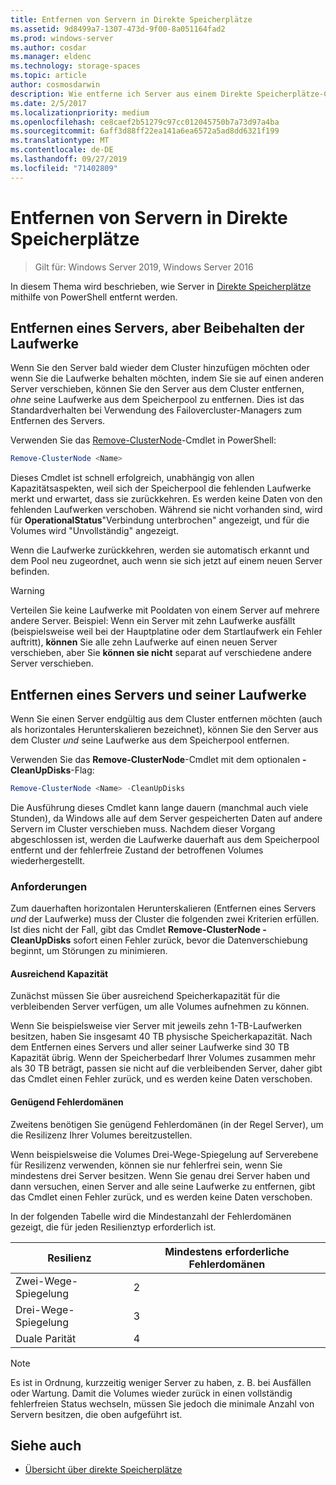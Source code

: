 ```yaml
---
title: Entfernen von Servern in Direkte Speicherplätze
ms.assetid: 9d8499a7-1307-473d-9f00-8a051164fad2
ms.prod: windows-server
ms.author: cosdar
ms.manager: eldenc
ms.technology: storage-spaces
ms.topic: article
author: cosmosdarwin
description: Wie entferne ich Server aus einem Direkte Speicherplätze-Cluster in Windows Server.
ms.date: 2/5/2017
ms.localizationpriority: medium
ms.openlocfilehash: ce8caef2b51279c97cc012045750b7a73d97a4ba
ms.sourcegitcommit: 6aff3d88ff22ea141a6ea6572a5ad8dd6321f199
ms.translationtype: MT
ms.contentlocale: de-DE
ms.lasthandoff: 09/27/2019
ms.locfileid: "71402809"
---
```

# <a name="removing-servers-in-storage-spaces-direct"></a>Entfernen von Servern in Direkte Speicherplätze

>Gilt für: Windows Server 2019, Windows Server 2016

In diesem Thema wird beschrieben, wie Server in [Direkte Speicherplätze](storage-spaces-direct-overview.md) mithilfe von PowerShell entfernt werden.

## <a name="remove-a-server-but-leave-its-drives"></a>Entfernen eines Servers, aber Beibehalten der Laufwerke

Wenn Sie den Server bald wieder dem Cluster hinzufügen möchten oder wenn Sie die Laufwerke behalten möchten, indem Sie sie auf einen anderen Server verschieben, können Sie den Server aus dem Cluster entfernen, *ohne* seine Laufwerke aus dem Speicherpool zu entfernen. Dies ist das Standardverhalten bei Verwendung des Failovercluster-Managers zum Entfernen des Servers.

Verwenden Sie das [Remove-ClusterNode](https://technet.microsoft.com/library/hh847251.aspx)-Cmdlet in PowerShell:

```PowerShell
Remove-ClusterNode <Name>
```

Dieses Cmdlet ist schnell erfolgreich, unabhängig von allen Kapazitätsaspekten, weil sich der Speicherpool die fehlenden Laufwerke merkt und erwartet, dass sie zurückkehren. Es werden keine Daten von den fehlenden Laufwerken verschoben. Während sie nicht vorhanden sind, wird für **OperationalStatus**"Verbindung unterbrochen" angezeigt, und für die Volumes wird "Unvollständig" angezeigt.

Wenn die Laufwerke zurückkehren, werden sie automatisch erkannt und dem Pool neu zugeordnet, auch wenn sie sich jetzt auf einem neuen Server befinden.

   >[!WARNING]
   > Verteilen Sie keine Laufwerke mit Pooldaten von einem Server auf mehrere andere Server. Beispiel: Wenn ein Server mit zehn Laufwerke ausfällt (beispielsweise weil bei der Hauptplatine oder dem Startlaufwerk ein Fehler auftritt), **können** Sie alle zehn Laufwerke auf einen neuen Server verschieben, aber Sie **können sie nicht** separat auf verschiedene andere Server verschieben.

## <a name="remove-a-server-and-its-drives"></a>Entfernen eines Servers und seiner Laufwerke

Wenn Sie einen Server endgültig aus dem Cluster entfernen möchten (auch als horizontales Herunterskalieren bezeichnet), können Sie den Server aus dem Cluster *und* seine Laufwerke aus dem Speicherpool entfernen.

Verwenden Sie das **Remove-ClusterNode**-Cmdlet mit dem optionalen **-CleanUpDisks**-Flag:

```PowerShell
Remove-ClusterNode <Name> -CleanUpDisks
```

Die Ausführung dieses Cmdlet kann lange dauern (manchmal auch viele Stunden), da Windows alle auf dem Server gespeicherten Daten auf andere Servern im Cluster verschieben muss. Nachdem dieser Vorgang abgeschlossen ist, werden die Laufwerke dauerhaft aus dem Speicherpool entfernt und der fehlerfreie Zustand der betroffenen Volumes wiederhergestellt.

### <a name="requirements"></a>Anforderungen

Zum dauerhaften horizontalen Herunterskalieren (Entfernen eines Servers *und* der Laufwerke) muss der Cluster die folgenden zwei Kriterien erfüllen. Ist dies nicht der Fall, gibt das Cmdlet **Remove-ClusterNode -CleanUpDisks** sofort einen Fehler zurück, bevor die Datenverschiebung beginnt, um Störungen zu minimieren.

#### <a name="enough-capacity"></a>Ausreichend Kapazität

Zunächst müssen Sie über ausreichend Speicherkapazität für die verbleibenden Server verfügen, um alle Volumes aufnehmen zu können.

Wenn Sie beispielsweise vier Server mit jeweils zehn 1-TB-Laufwerken besitzen, haben Sie insgesamt 40 TB physische Speicherkapazität. Nach dem Entfernen eines Servers und aller seiner Laufwerke sind 30 TB Kapazität übrig. Wenn der Speicherbedarf Ihrer Volumes zusammen mehr als 30 TB beträgt, passen sie nicht auf die verbleibenden Server, daher gibt das Cmdlet einen Fehler zurück, und es werden keine Daten verschoben.

#### <a name="enough-fault-domains"></a>Genügend Fehlerdomänen

Zweitens benötigen Sie genügend Fehlerdomänen (in der Regel Server), um die Resilizenz Ihrer Volumes bereitzustellen.

Wenn beispielsweise die Volumes Drei-Wege-Spiegelung auf Serverebene für Resilizenz verwenden, können sie nur fehlerfrei sein, wenn Sie mindestens drei Server besitzen. Wenn Sie genau drei Server haben und dann versuchen, einen Server and alle seine Laufwerke zu entfernen, gibt das Cmdlet einen Fehler zurück, und es werden keine Daten verschoben.

In der folgenden Tabelle wird die Mindestanzahl der Fehlerdomänen gezeigt, die für jeden Resilienztyp erforderlich ist.

|    Resilienz          |    Mindestens erforderliche Fehlerdomänen   |
|------------------------|-------------------------------------|
|    Zwei-Wege-Spiegelung      |    2                                |
|    Drei-Wege-Spiegelung    |    3                                |
|    Duale Parität         |    4                                |

   >[!NOTE]
   > Es ist in Ordnung, kurzzeitig weniger Server zu haben, z. B. bei Ausfällen oder Wartung. Damit die Volumes wieder zurück in einen vollständig fehlerfreien Status wechseln, müssen Sie jedoch die minimale Anzahl von Servern besitzen, die oben aufgeführt ist.

## <a name="see-also"></a>Siehe auch

- [Übersicht über direkte Speicherplätze](storage-spaces-direct-overview.md)
